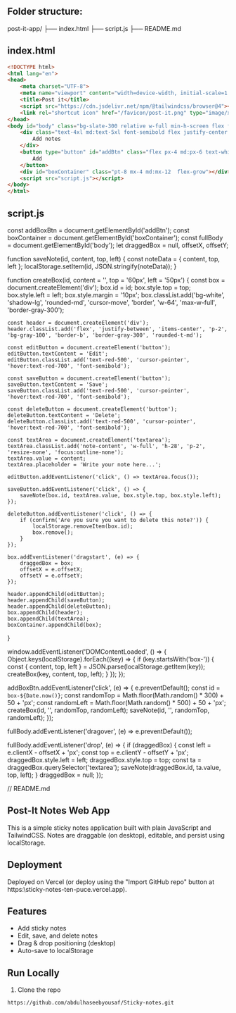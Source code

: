 ## Folder structure:
post-it-app/
├── index.html
├── script.js
├── README.md

## index.html

```html
<!DOCTYPE html>
<html lang="en">
<head>
    <meta charset="UTF-8">
    <meta name="viewport" content="width=device-width, initial-scale=1.0">
    <title>Post it</title>
    <script src="https://cdn.jsdelivr.net/npm/@tailwindcss/browser@4"></script>
    <link rel="shortcut icon" href="/favicon/post-it.png" type="image/x-icon">
</head>
<body id="body" class="bg-slate-300 relative w-full min-h-screen flex flex-col">
    <div class="text-4xl md:text-5xl font-semibold flex justify-center mt-3 bg-gradient-to-r from-stone-700 to-orange-500 text-transparent bg-clip-text">
        Add notes
    </div>
    <button type="button" id="addBtn" class="flex px-4 md:px-6 text-white py-2 md:py-3 active:scale-[.98] active:bg-neutral-400 my-4 mx-auto cursor-pointer rounded-xl bg-gradient-to-r from-blue-500 to-green-500 ">
        Add
    </button>
    <div id="boxContainer" class="pt-8 mx-4 md:mx-12  flex-grow"></div>
    <script src="script.js"></script>
</body>
</html>
```

## script.js
const addBoxBtn = document.getElementById('addBtn');
const boxContainer = document.getElementById('boxContainer');
const fullBody = document.getElementById('body');
let draggedBox = null, offsetX, offsetY;

function saveNote(id, content, top, left) {
    const noteData = { content, top, left };
    localStorage.setItem(id, JSON.stringify(noteData));
}

function createBox(id, content = '', top = '60px', left = '50px') {
    const box = document.createElement('div');
    box.id = id;
    box.style.top = top;
    box.style.left = left;
    box.style.margin = '10px';
    box.classList.add('bg-white', 'shadow-lg', 'rounded-md', 'cursor-move', 'border', 'w-64', 'max-w-full', 'border-gray-300');

    const header = document.createElement('div');
    header.classList.add('flex', 'justify-between', 'items-center', 'p-2', 'bg-gray-100', 'border-b', 'border-gray-300', 'rounded-t-md');

    const editButton = document.createElement('button');
    editButton.textContent = 'Edit';
    editButton.classList.add('text-red-500', 'cursor-pointer', 'hover:text-red-700', 'font-semibold');

    const saveButton = document.createElement('button');
    saveButton.textContent = 'Save';
    saveButton.classList.add('text-red-500', 'cursor-pointer', 'hover:text-red-700', 'font-semibold');

    const deleteButton = document.createElement('button');
    deleteButton.textContent = 'Delete';
    deleteButton.classList.add('text-red-500', 'cursor-pointer', 'hover:text-red-700', 'font-semibold');

    const textArea = document.createElement('textarea');
    textArea.classList.add('note-content', 'w-full', 'h-28', 'p-2', 'resize-none', 'focus:outline-none');
    textArea.value = content;
    textArea.placeholder = 'Write your note here...';

    editButton.addEventListener('click', () => textArea.focus());

    saveButton.addEventListener('click', () => {
        saveNote(box.id, textArea.value, box.style.top, box.style.left);
    });

    deleteButton.addEventListener('click', () => {
        if (confirm('Are you sure you want to delete this note?')) {
            localStorage.removeItem(box.id);
            box.remove();
        }
    });

    box.addEventListener('dragstart', (e) => {
        draggedBox = box;
        offsetX = e.offsetX;
        offsetY = e.offsetY;
    });

    header.appendChild(editButton);
    header.appendChild(saveButton);
    header.appendChild(deleteButton);
    box.appendChild(header);
    box.appendChild(textArea);
    boxContainer.appendChild(box);
}

window.addEventListener('DOMContentLoaded', () => {
    Object.keys(localStorage).forEach((key) => {
        if (key.startsWith('box-')) {
            const { content, top, left } = JSON.parse(localStorage.getItem(key));
            createBox(key, content, top, left);
        }
    });
});

addBoxBtn.addEventListener('click', (e) => {
    e.preventDefault();
    const id = `box-${Date.now()}`;
    const randomTop = Math.floor(Math.random() * 300) + 50 + 'px';
    const randomLeft = Math.floor(Math.random() * 500) + 50 + 'px';
    createBox(id, '', randomTop, randomLeft);
    saveNote(id, '', randomTop, randomLeft);
});

fullBody.addEventListener('dragover', (e) => e.preventDefault());

fullBody.addEventListener('drop', (e) => {
    if (draggedBox) {
        const left = e.clientX - offsetX + 'px';
        const top = e.clientY - offsetY + 'px';
        draggedBox.style.left = left;
        draggedBox.style.top = top;
        const ta = draggedBox.querySelector('textarea');
        saveNote(draggedBox.id, ta.value, top, left);
    }
    draggedBox = null;
});

// README.md
## Post-It Notes Web App

This is a simple sticky notes application built with plain JavaScript and TailwindCSS. Notes are draggable (on desktop), editable, and persist using localStorage.

##  Deployment
Deployed on Vercel (or deploy using the "Import GitHub repo" button at https:\\sticky-notes-ten-puce.vercel.app).

## Features
- Add sticky notes
- Edit, save, and delete notes
- Drag & drop positioning (desktop)
- Auto-save to localStorage

##  Run Locally
1. Clone the repo
```bash
https://github.com/abdulhaseebyousaf/Sticky-notes.git


